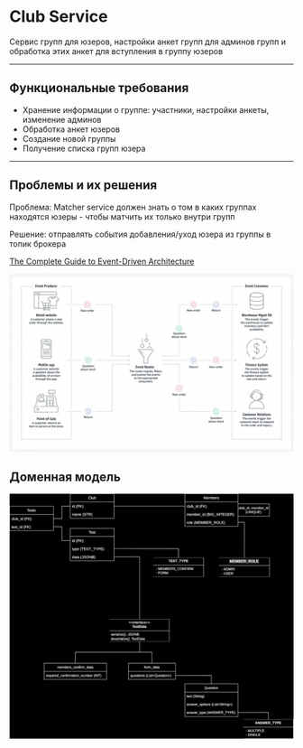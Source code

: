 # Club Service

Сервис групп для юзеров, настройки анкет групп для админов групп и обработка этих анкет для вступления в группу юзеров

---

## Функциональные требования

- Хранение информации о группе: участники, настройки анкеты, изменение админов
- Обработка анкет юзеров
- Создание новой группы
- Получение списка групп юзера

---

## Проблемы и их решения

Проблема: Matcher service должен знать о том в каких группах находятся юзеры - чтобы матчить их только внутри групп

Решение: отправлять события добавления/уход юзера из группы в топик брокера

[The Complete Guide to Event-Driven Architecture](https://medium.com/@seetharamugn/the-complete-guide-to-event-driven-architecture-b25226594227)

![image.png](doc/img/image.png)

## Доменная модель

![domain_model.svg](doc/img/domain_model.drawio.svg)